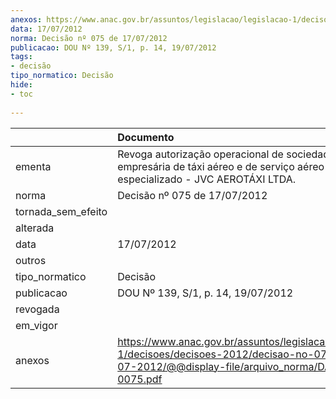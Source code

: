 ```yaml
---
anexos: https://www.anac.gov.br/assuntos/legislacao/legislacao-1/decisoes/decisoes-2012/decisao-no-075-de-17-07-2012/@@display-file/arquivo_norma/DA2012-0075.pdf
data: 17/07/2012
norma: Decisão nº 075 de 17/07/2012
publicacao: DOU Nº 139, S/1, p. 14, 19/07/2012
tags:
- decisão
tipo_normatico: Decisão
hide: 
- toc 
 
---
```


|                    | Documento                                                                                                                                                 |
|:-------------------|:----------------------------------------------------------------------------------------------------------------------------------------------------------|
| ementa             | Revoga autorização operacional de sociedade empresária de táxi aéreo e de serviço aéreo público especializado - JVC AEROTÁXI LTDA.                        |
| norma              | Decisão nº 075 de 17/07/2012                                                                                                                              |
| tornada_sem_efeito |                                                                                                                                                           |
| alterada           |                                                                                                                                                           |
| data               | 17/07/2012                                                                                                                                                |
| outros             |                                                                                                                                                           |
| tipo_normatico     | Decisão                                                                                                                                                   |
| publicacao         | DOU Nº 139, S/1, p. 14, 19/07/2012                                                                                                                        |
| revogada           |                                                                                                                                                           |
| em_vigor           |                                                                                                                                                           |
| anexos             | https://www.anac.gov.br/assuntos/legislacao/legislacao-1/decisoes/decisoes-2012/decisao-no-075-de-17-07-2012/@@display-file/arquivo_norma/DA2012-0075.pdf |